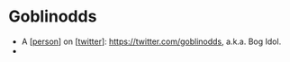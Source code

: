 # Goblinodds
- A [[person]] on [[twitter]]: https://twitter.com/goblinodds, a.k.a. Bog Idol.
- 

[//begin]: # "Autogenerated link references for markdown compatibility"
[person]: person "Person"
[twitter]: twitter "Twitter"
[//end]: # "Autogenerated link references"